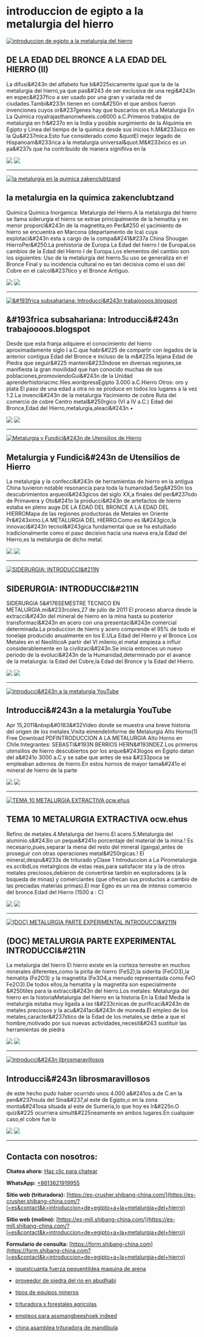 # introduccion de egipto a la metalurgia del hierro

<a href="https://swt.shibang-china.com/?l=es&img&k=introduccion+de+egipto+a+la+metalurgia+del+hierro" target="_blank">![introduccion de egipto a la metalurgia del hierro](http://static.shibang-china.com/all-800x300/474.jpg)</a>

## DE LA EDAD DEL BRONCE A LA EDAD DEL HIERRO (II)
La difusi&#243n del alfabeto fue b&#225sicamente igual que la de la metalurgia del hierro,ya que pas&#243 de ser exclusiva de una regi&#243n en espec&#237fico a ser usado por una gran y variada red de ciudades.Tambi&#233n tienen en com&#250n el que ambos fueron invenciones cuyos or&#237genes hay que buscarlos en elLa Metalurgia En La Quimica royalrajasthanonwheels.co6000 a.C.Primeros trabajos de metalurgia en fr&#237o en la India y posible surgimiento de la Alquimia en Egipto y Linea del tiempo de la quimica desde sus inicios h.M&#233xico en la Qu&#237mica.Esto fue considerado como &quotEl mejor legado de Hispanoam&#233rica a la metalurgia universal&quot.M&#233xico es un pa&#237s que ha contribuido de manera signifiiva en la


<a href="https://whatsapp.shibangsoft.com/WhatsApp.php" target="_blank" title="WhatsApp">![](http://static.shibang-china.com/icon/whatsapp.png)</a> <a href="https://swt.shibang-china.com/?l=es&icon&k=introduccion+de+egipto+a+la+metalurgia+del+hierro" target="_blank">![](http://static.shibang-china.com/icon/chat-es.png)</a>

---

<a href="https://swt.shibang-china.com/?l=es&img&k=introduccion+de+egipto+a+la+metalurgia+del+hierro" target="_blank">![la metalurgia en la quimica zakenclubtzand](http://static.shibang-china.com/all-800x300/224.jpg)</a>

## la metalurgia en la quimica zakenclubtzand
Quimica Quimica Inorganica: Metalurgia del Hierro.A la metalurgia del hierro se llama siderurgia el hierro se extrae principalmente de la hematita y en menor proporci&#243n de la magnetita,en Per&#250 el yacimiento de hierro se encuentra en Marcona (departamento de Ica) cuya explotaci&#243n esta a cargo de la compa&#241&#237a China Shougan HierroPer&#250.La prehistoria de Europa La Edad del hierro I de EuropaLos cambios de la Edad del Hierro I de Europa.Los elementos del cambio son los siguientes: Uso de la metalurgia del hierro.Su uso se generaliza en el Bronce Final y su incidencia cultural no es tan decisiva como el uso del Cobre en el calcol&#237tico y el Bronce Antiguo.


<a href="https://whatsapp.shibangsoft.com/WhatsApp.php" target="_blank" title="WhatsApp">![](http://static.shibang-china.com/icon/whatsapp.png)</a> <a href="https://swt.shibang-china.com/?l=es&icon&k=introduccion+de+egipto+a+la+metalurgia+del+hierro" target="_blank">![](http://static.shibang-china.com/icon/chat-es.png)</a>

---

<a href="https://swt.shibang-china.com/?l=es&img&k=introduccion+de+egipto+a+la+metalurgia+del+hierro" target="_blank">![&#193frica subsahariana: Introducci&#243n trabajoooos.blogspot](http://static.shibang-china.com/all-800x300/1006.jpg)</a>

## &#193frica subsahariana: Introducci&#243n trabajoooos.blogspot
Desde que esta franja adquiere el conocimiento del hierro aproximadamente siglo I a.C.que habr&#225 de compartir con legados de la anterior contigua Edad del Bronce e incluso de la m&#225s lejana Edad de Piedra que seguir&#225 manteni&#233ndose en diversas regiones,se manifiesta la gran movilidad que han conocido muchas de sus poblaciones,promoviendoGui&#243n de la Unidad aprenderhistoriacmc.files.wordpressEgipto 3.000 a.C.Hierro Otros: oro y plata El paso de una edad a otra no se produce en todos los lugares a la vez 1.2.La invenci&#243n de la metalurgia Yacimiento de cobre Ruta del comercio de cobre Centro metal&#250rgico (VI a IV a.C.) Edad del Bronce,Edad del Hierro,metalurgia,aleaci&#243n.•


<a href="https://whatsapp.shibangsoft.com/WhatsApp.php" target="_blank" title="WhatsApp">![](http://static.shibang-china.com/icon/whatsapp.png)</a> <a href="https://swt.shibang-china.com/?l=es&icon&k=introduccion+de+egipto+a+la+metalurgia+del+hierro" target="_blank">![](http://static.shibang-china.com/icon/chat-es.png)</a>

---

<a href="https://swt.shibang-china.com/?l=es&img&k=introduccion+de+egipto+a+la+metalurgia+del+hierro" target="_blank">![Metalurgia y Fundici&#243n de Utensilios de Hierro](http://static.shibang-china.com/all-800x300/320.jpg)</a>

## Metalurgia y Fundici&#243n de Utensilios de Hierro
La metalurgia y la confecci&#243n de herramientas de hierro en la antigua China tuvieron notable resonancia para toda la humanidad.Seg&#250n los descubrimientos arqueol&#243gicos del siglo XX,a finales del per&#237odo de Primavera y Oto&#241o la producci&#243n de artefactos de hierro estaba en pleno auge.DE LA EDAD DEL BRONCE A LA EDAD DEL HIERROMapa de las regiones productoras de Metales en Oriente Pr&#243ximo.LA METALURGIA DEL HIERRO.Como es l&#243gico,la innovaci&#243n tecnol&#243gica fundamental que se ha estudiado tradicionalmente como el paso decisivo hacia una nueva era,la Edad del Hierro,es la metalurgia de dicho metal.


<a href="https://whatsapp.shibangsoft.com/WhatsApp.php" target="_blank" title="WhatsApp">![](http://static.shibang-china.com/icon/whatsapp.png)</a> <a href="https://swt.shibang-china.com/?l=es&icon&k=introduccion+de+egipto+a+la+metalurgia+del+hierro" target="_blank">![](http://static.shibang-china.com/icon/chat-es.png)</a>

---

<a href="https://swt.shibang-china.com/?l=es&img&k=introduccion+de+egipto+a+la+metalurgia+del+hierro" target="_blank">![SIDERURGIA: INTRODUCCI&#211N](http://static.shibang-china.com/all-800x300/534.jpg)</a>

## SIDERURGIA: INTRODUCCI&#211N
SIDERURGIA 5&#176SEMESTRE TECNICO EN METALURGIA.mi&#233rcoles,27 de julio de 2011 El proceso abarca desde la extracci&#243n del mineral de hierro en la mina hasta su posterior transformaci&#243n en acero con una presentaci&#243n comercial determinada.La produccion de hierro y acero comprende el 95% de todo el tonelaje producido anualmente en los E.ULa Edad del Hierro y el Bronce Los Metales en el NeoliticoA partir del VI milenio,el metal empieza a influir considerablemente en la civilizaci&#243n.Se inicia entonces un nuevo periodo de la evoluci&#243n de la Humanidad,determinado por el avance de la metalurgia: la Edad del Cobre,la Edad del Bronce y la Edad del Hierro.


<a href="https://whatsapp.shibangsoft.com/WhatsApp.php" target="_blank" title="WhatsApp">![](http://static.shibang-china.com/icon/whatsapp.png)</a> <a href="https://swt.shibang-china.com/?l=es&icon&k=introduccion+de+egipto+a+la+metalurgia+del+hierro" target="_blank">![](http://static.shibang-china.com/icon/chat-es.png)</a>

---

<a href="https://swt.shibang-china.com/?l=es&img&k=introduccion+de+egipto+a+la+metalurgia+del+hierro" target="_blank">![Introducci&#243n a la metalurgia YouTube](http://static.shibang-china.com/all-800x300/485.jpg)</a>

## Introducci&#243n a la metalurgia YouTube
Apr 15,2011&nbsp&#0183&#32Video donde se muestra una breve historia del origen de los metales.Visita eimendeInforme de Metalurgia Alto Horno(1) Free Download PDFINTRODUCCION A LA METALURGIA Alto Horno en Chile.Integrantes: SEBASTI&#193N BERRIOS HERN&#193NDEZ.Los primeros utensilios de hierro descubiertos por los arque&#243logos en Egipto datan del a&#241o 3000 a.C.y se sabe que antes de esa &#233poca se empleaban adornos de hierro.En estos hornos de mayor tama&#241o el mineral de hierro de la parte


<a href="https://whatsapp.shibangsoft.com/WhatsApp.php" target="_blank" title="WhatsApp">![](http://static.shibang-china.com/icon/whatsapp.png)</a> <a href="https://swt.shibang-china.com/?l=es&icon&k=introduccion+de+egipto+a+la+metalurgia+del+hierro" target="_blank">![](http://static.shibang-china.com/icon/chat-es.png)</a>

---

<a href="https://swt.shibang-china.com/?l=es&img&k=introduccion+de+egipto+a+la+metalurgia+del+hierro" target="_blank">![TEMA 10 METALURGIA EXTRACTIVA ocw.ehus](http://static.shibang-china.com/all-800x300/802.jpg)</a>

## TEMA 10 METALURGIA EXTRACTIVA ocw.ehus
Refino de metales.4.Metalurgia del hierro.El acero.5.Metalurgia del aluminio.s&#243lo un peque&#241o porcentaje del material de la mina.! Es necesario,pues,separar la mena del resto del mineral (ganga),antes de proseguir con otras operaciones metal&#250rgicas.! El mineral,despu&#233s de triturado yClase 1 Introduccion a La Pirometalurgia es.scribdLos metalrgicos de estas reas,para satisfacer sta y la de otros metales preciosos,debieron de convertirse tambin en exploradores (a la bsqueda de minas) y comerciantes (que ofrecan sus productos a cambio de las preciadas materias primas).El mar Egeo es un rea de intenso comercio del bronce.Edad del Hierro (1500 a : C)


<a href="https://whatsapp.shibangsoft.com/WhatsApp.php" target="_blank" title="WhatsApp">![](http://static.shibang-china.com/icon/whatsapp.png)</a> <a href="https://swt.shibang-china.com/?l=es&icon&k=introduccion+de+egipto+a+la+metalurgia+del+hierro" target="_blank">![](http://static.shibang-china.com/icon/chat-es.png)</a>

---

<a href="https://swt.shibang-china.com/?l=es&img&k=introduccion+de+egipto+a+la+metalurgia+del+hierro" target="_blank">![(DOC) METALURGIA PARTE EXPERIMENTAL INTRODUCCI&#211N](http://static.shibang-china.com/all-800x300/590.jpg)</a>

## (DOC) METALURGIA PARTE EXPERIMENTAL INTRODUCCI&#211N
La metalurgia del hierro El hierro existe en la corteza terrestre en muchos minerales diferentes,como la pirita de hierro (FeS2),la siderita (FeCO3),la hematita (Fe2O3) y la magnetita (Fe3O4,a menudo representada como FeO Fe2O3).De todos ellos,la hematita y la magnetita son especialmente &#250tiles para la extracci&#243n del hierro.Los metales: Metalurgia del hierro en la historiaMetalurgia del hierro en la historia En la Edad Media la metalurgia estaba muy ligada a las t&#233cnicas de purificaci&#243n de metales preciosos y la acu&#241aci&#243n de moneda.El empleo de los metales,caracter&#237stico de la Edad de los metales,se debe a que el hombre,motivado por sus nuevas actividades,necesit&#243 sustituir las herramientas de piedra


<a href="https://whatsapp.shibangsoft.com/WhatsApp.php" target="_blank" title="WhatsApp">![](http://static.shibang-china.com/icon/whatsapp.png)</a> <a href="https://swt.shibang-china.com/?l=es&icon&k=introduccion+de+egipto+a+la+metalurgia+del+hierro" target="_blank">![](http://static.shibang-china.com/icon/chat-es.png)</a>

---

<a href="https://swt.shibang-china.com/?l=es&img&k=introduccion+de+egipto+a+la+metalurgia+del+hierro" target="_blank">![Introducci&#243n librosmaravillosos](http://static.shibang-china.com/all-800x300/573.jpg)</a>

## Introducci&#243n librosmaravillosos
de este hecho pudo haber ocurrido unos 4.000 a&#241os a.de C.en la pen&#237nsula del Sina&#237,al este de Egipto,o en la zona monta&#241osa situada al este de Sumeria,lo que hoy es Ir&#225n.O quiz&#225 ocurriera simult&#225neamente en ambos lugares.En cualquier caso,el cobre fue lo

<a href="https://whatsapp.shibangsoft.com/WhatsApp.php" target="_blank" title="WhatsApp">![](http://static.shibang-china.com/icon/whatsapp.png)</a> <a href="https://swt.shibang-china.com/?l=es&icon&k=introduccion+de+egipto+a+la+metalurgia+del+hierro" target="_blank">![](http://static.shibang-china.com/icon/chat-es.png)</a>

---
## Contacta con nosotros:

**Chatea ahora:** [Haz clic para chatear](https://swt.shibang-china.com?l=es&contact&k=introduccion+de+egipto+a+la+metalurgia+del+hierro)

**WhatsApp:**  [+8613621919955](https://whatsapp.shibangsoft.com/WhatsApp.php)

**Sitio web (trituradora):** [https://es-crusher.shibang-china.com/](https://es-crusher.shibang-china.com/?l=es&contact&k=introduccion+de+egipto+a+la+metalurgia+del+hierro)

**Sitio web (molino):** [https://es-mill.shibang-china.com/](https://es-mill.shibang-china.com/?l=es&contact&k=introduccion+de+egipto+a+la+metalurgia+del+hierro)

**Formulario de consulta:** [https://form.shibang-china.com](https://form.shibang-china.com?l=es&contact&k=introduccion+de+egipto+a+la+metalurgia+del+hierro)

* [iquestcuanta fuerza pequentildea maquina de arena](../82/iquestcuanta%20fuerza%20pequentildea%20maquina%20de%20arena.md)

* [proveedor de piedra del rio en abudhabi](../92/proveedor%20de%20piedra%20del%20rio%20en%20abudhabi.md)

* [tipos de equipos mineros](../87/tipos%20de%20equipos%20mineros.md)

* [trituradora s forestales agricolas](../82/trituradora%20s%20forestales%20agricolas.md)

* [empleos para assmangbeeshoek indeed](../89/empleos%20para%20assmangbeeshoek%20indeed.md)

* [china asamblea trituradora de mandibula](../90/china%20asamblea%20trituradora%20de%20mandibula.md)